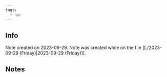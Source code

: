 ```yaml
---
tags:
  - npc
---
```


## Info
Note created on 2023-09-29.
Note was created while on the file [[./2023-09-29 (Friday)|2023-09-29 (Friday)]].
## Notes

